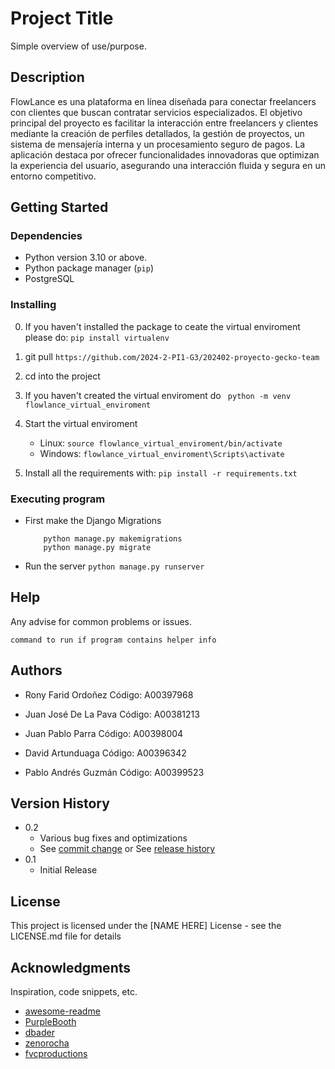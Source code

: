 # Project Title

Simple overview of use/purpose.

## Description

FlowLance es una plataforma en línea diseñada para conectar freelancers con clientes que buscan contratar servicios especializados. El objetivo principal del proyecto es facilitar la interacción entre freelancers y clientes mediante la creación de perfiles detallados, la gestión de proyectos, un sistema de mensajería interna y un procesamiento seguro de pagos. La aplicación destaca por ofrecer funcionalidades innovadoras que optimizan la experiencia del usuario, asegurando una interacción fluida y segura en un entorno competitivo.


## Getting Started

### Dependencies

* Python version 3.10 or above.
* Python package manager (`pip`)
* PostgreSQL

### Installing

0. If you haven't installed the package to ceate the virtual enviroment please do:
`
        pip install virtualenv
`

1. git pull `https://github.com/2024-2-PI1-G3/202402-proyecto-gecko-team`
2. cd into the project
3. If you haven't created the virtual enviroment do ` python -m venv flowlance_virtual_enviroment`
4. Start the virtual enviroment 
    * Linux: `source flowlance_virtual_enviroment/bin/activate`
    * Windows: `flowlance_virtual_enviroment\Scripts\activate`
5. Install all the requirements with: `pip install -r requirements.txt`

### Executing program

* First make the Django Migrations
    ```
        python manage.py makemigrations
        python manage.py migrate

    ```

* Run the server `python manage.py runserver`

## Help

Any advise for common problems or issues.
```
command to run if program contains helper info
```

## Authors

- Rony Farid Ordoñez Código: A00397968

- Juan José De La Pava Código: A00381213

- Juan Pablo Parra Código: A00398004

- David Artunduaga Código: A00396342

- Pablo Andrés Guzmán Código: A00399523

## Version History

* 0.2
    * Various bug fixes and optimizations
    * See [commit change]() or See [release history]()
* 0.1
    * Initial Release

## License

This project is licensed under the [NAME HERE] License - see the LICENSE.md file for details

## Acknowledgments

Inspiration, code snippets, etc.
* [awesome-readme](https://github.com/matiassingers/awesome-readme)
* [PurpleBooth](https://gist.github.com/PurpleBooth/109311bb0361f32d87a2)
* [dbader](https://github.com/dbader/readme-template)
* [zenorocha](https://gist.github.com/zenorocha/4526327)
* [fvcproductions](https://gist.github.com/fvcproductions/1bfc2d4aecb01a834b46)
